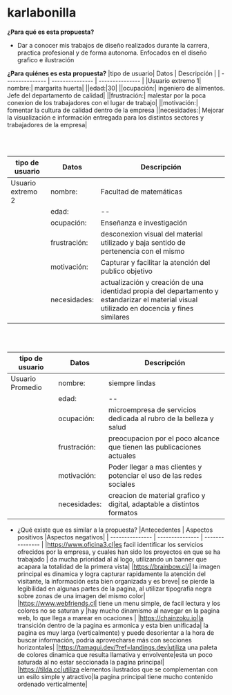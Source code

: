 # karlabonilla
**¿Para qué es esta propuesta?**
* Dar a conocer mis trabajos de diseño realizados durante la carrera, practica profesional y de forma autonoma. Enfocados en el diseño grafico e ilustración

**¿Para quiénes es esta propuesta?**
|tipo de usuario| Datos | Descripción |
| --------------- | --------------- | --------------- |
|Usuario extremo 1| nombre:| margarita huerta|
||edad:|30|
||ocupación:| ingeniero de alimentos. Jefe del departamento de calidad|
||frustración:| malestar por la poca conexion de los trabajadores con el lugar de trabajo|
||motivación:| fomentar la cultura de calidad dentro de la empresa 
||necesidades:| Mejorar la visualización e información entregada para los distintos sectores y trabajadores de la empresa|

<br></br>

|tipo de usuario| Datos | Descripción |
| --------------- | --------------- | --------------- |
|Usuario extremo 2| nombre:| Facultad de matemáticas|
||edad:|--|
||ocupación:| Enseñanza e investigación|
||frustración:| desconexion visual del material utilizado y baja sentido de pertenencia con el mismo 
||motivación:| Capturar y facilitar la atención del publico objetivo
||necesidades:| actualización y creación de una identidad propia del departamento y estandarizar el material visual utilizado en docencia y fines similares |

<br></br>

|tipo de usuario| Datos | Descripción |
| --------------- | --------------- | --------------- |
|Usuario Promedio| nombre:| siempre lindas|
||edad:|--|
||ocupación:| microempresa de servicios dedicada al rubro de la belleza y salud|
||frustración:| preocupacion por el poco alcance que tienen las publicaciones actuales
||motivación:| Poder llegar a mas clientes y potenciar el uso de las redes sociales
||necesidades:| creacion de material grafico y digital, adaptable a distintos formatos  |


* ¿Qué existe que es similar a la propuesta?
  |Antecedentes | Aspectos positivos |Aspectos negativos|
  | --------------- | --------------- | --------------- |
  |https://www.oficina3.cl|es facil identificar los servicios ofrecidos por la empresa, y cuales han sido los proyectos en que se ha trabajado | da mucha prioridad al al logo, utilizando un banner que acapara la totalidad de la primera vista|
  |https://brainbow.cl/| la imagen principal es dinamica y logra capturar rapidamente la atención del visitante, la información esta bien organizada y es breve| se pierde la legibilidad en algunas partes de la pagina, al utilizar tipografia negra sobre zonas de una imagen del mismo color|
  |https://www.webfriends.cl| tiene un menu simple, de facil lectura y los colores no se saturan y |hay mucho dinamismo al navegar en la pagina web, lo que llega a marear en ocaciones |
  |https://chainzoku.io|la transición dentro de la pagina es armonica y esta bien unificada| la pagina es muy larga (verticalmente) y puede desorientar a la hora de buscar información, podria aprovecharse más con secciones horizontales|
  |https://tamagui.dev/?ref=landings.dev|utiliza una paleta de colores dinamica que resulta llamativa y envolvente|esta un poco saturada al no estar seccionada la pagina principal|
  |https://tilda.cc|utiliza elementos ilustrados que se complementan con un esilo simple y atractivo|la pagina principal tiene mucho contenido ordenado verticalmente|
  
